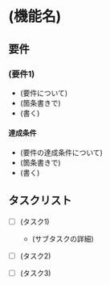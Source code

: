 # (機能名)

## 要件

### (要件1)

- (要件について)
- (箇条書きで)
- (書く)

#### 達成条件

- (要件の達成条件について)
- (箇条書きで)
- (書く)

## タスクリスト

- [ ] (タスク1)
  - (サブタスクの詳細)

- [ ] (タスク2)

- [ ] (タスク3)
